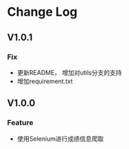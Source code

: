 # Change Log

## V1.0.1

### Fix

- 更新README， 增加对utils分支的支持
- 增加requirement.txt

## V1.0.0

### Feature

- 使用Selenium进行成绩信息爬取